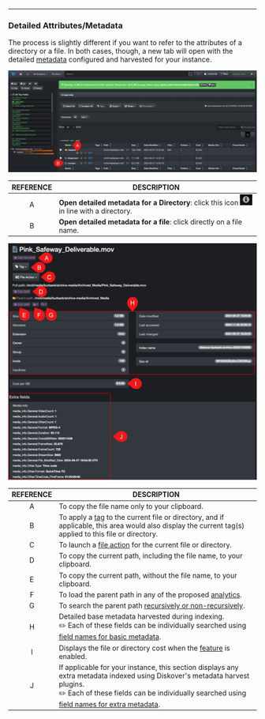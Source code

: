 <p id="attributes"></p>

___
### Detailed Attributes/Metadata

The process is slightly different if you want to refer to the attributes of a directory or a file. In both cases, though, a new tab will open with the detailed [metadata](https://docs.diskoverdata.com/diskover_metadata_catalog/) configured and harvested for your instance.

<img src="images/diskover_search_page_attributes_open_with_desc.png" width="">

| REFERENCE | DESCRIPTION |
| :---: | --- |
| A | **Open detailed metadata for a Directory**: click this icon <img src="images/icon_attributes_directory.png" width="25"> in line with a directory. |
| B | **Open detailed metadata for a file**: click directly on a file name. |

<img src="images/diskover_attributes_with_desc.png" width="">

| REFERENCE | DESCRIPTION |
| :---: | --- |
| A | To copy the file name only to your clipboard. |
| B | To apply a [tag](#tags) to the current file or directory, and if applicable, this area would also display the current tag(s) applied to this file or directory. |
| C | To launch a [file action](#file_action) for the current file or directory. |
| D | To copy the current path, including the file name, to your clipboard. |
| E | To copy the current path, without the file name, to your clipboard. |
| F | To load the parent path in any of the proposed [analytics](#analytics). |
| G | To search the parent path [recursively or non-recursively](#recursive). |
| H | Detailed base metadata harvested during indexing.<br>✏️ Each of these fields can be individually searched using [field names for basic metadata](#queries-with-field-names). |
| I | Displays the file or directory cost when the [feature](#cost_analysis) is enabled. |
| J | If applicable for your instance, this section displays any extra metadata indexed using Diskover's metadata harvest plugins.<br>✏️ Each of these fields can be individually searched using [field names for extra metadata](https://docs.diskoverdata.com/diskover_metadata_catalog/#extra_metadata). |

